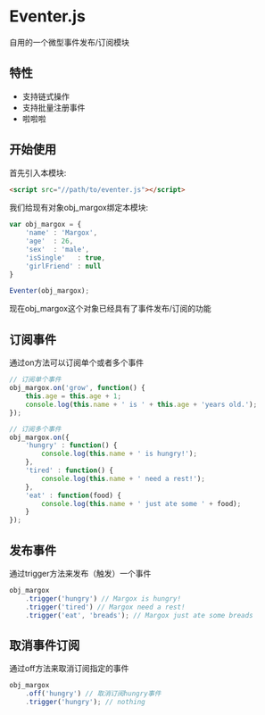 # Eventer.js
自用的一个微型事件发布/订阅模块

## 特性
- 支持链式操作
- 支持批量注册事件
- 啦啦啦

## 开始使用
首先引入本模块:
```html
<script src="//path/to/eventer.js"></script>
```
我们给现有对象obj_margox绑定本模块:
```javascript
var obj_margox = {
    'name' : 'Margox',
    'age'  : 26,
    'sex'  : 'male',
    'isSingle'   : true,
    'girlFriend' : null
}

Eventer(obj_margox);
```
现在obj_margox这个对象已经具有了事件发布/订阅的功能
## 订阅事件
通过on方法可以订阅单个或者多个事件
```javascript
// 订阅单个事件
obj_margox.on('grow', function() {
    this.age = this.age + 1;
    console.log(this.name + ' is ' + this.age + 'years old.');
});

// 订阅多个事件
obj_margox.on({
    'hungry' : function() {
        console.log(this.name + ' is hungry!');
    },
    'tired' : function() {
        console.log(this.name + ' need a rest!');
    },
    'eat' : function(food) {
        console.log(this.name + ' just ate some ' + food);
    }
});
```
## 发布事件
通过trigger方法来发布（触发）一个事件
```javascript
obj_margox
    .trigger('hungry') // Margox is hungry!
    .trigger('tired') // Margox need a rest!
    .trigger('eat', 'breads'); // Margox just ate some breads
```
## 取消事件订阅
通过off方法来取消订阅指定的事件
```javascript
obj_margox
    .off('hungry') // 取消订阅hungry事件
    .trigger('hungry'); // nothing
```
